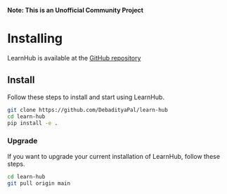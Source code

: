 **Note: This is an Unofficial Community Project**

# Installing

LearnHub is available at the [GitHub repository](https://github.com/DebadityaPal/learn-hub)

## Install

Follow these steps to install and start using LearnHub.

```bash
git clone https://github.com/DebadityaPal/learn-hub
cd learn-hub
pip install -e .
```

### Upgrade

If you want to upgrade your current installation of LearnHub, follow these steps.

```bash
cd learn-hub
git pull origin main
```
